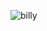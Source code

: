 ![billy](https://github.com/AdielsonMedeiros/card-billy/assets/101524335/61964399-8a8e-4f8d-bb2c-43290720be25)
